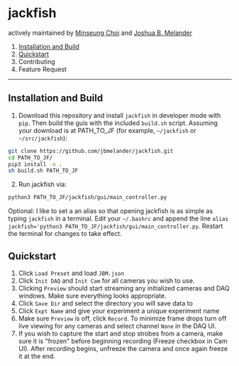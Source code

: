 # jackfish
actively maintained by [Minseung Choi](https://minseung.com/) and [Joshua B. Melander](www.jbmelander.com)
1. [Installation and Build](#Installation-and-Build)
2. [Quickstart](#Quickstart)
3. Contributing
4. Feature Request
---


## Installation and Build
1. Download this repository and install `jackfish` in developer mode with `pip`. Then build the guis with the included `build.sh` script. Assuming your download is at PATH_TO_JF (for example, `~/jackfish` or `~/src/jackfish`):

```bash
git clone https://github.com/jbmelander/jackfish.git
cd PATH_TO_JF/
pip3 install -e .
sh build.sh PATH_TO_JF
```
2. Run jackfish via:
```bash
python3 PATH_TO_JF/jackfish/gui/main_controller.py
```

Optional: I like to set a an alias so that opening jackfish is as simple as typing `jackfish` in a terminal. Edit your `~/.bashrc` and append the line `alias jackfish='python3 PATH_TO_JF/jackfish/gui/main_controller.py`. Restart the terminal for changes to take effect.

## Quickstart
1. Click `Load Preset` and load `JBM.json`
2. Click `Init DAQ` and `Init Cam` for all cameras you wish to use.
3. Clicking `Preview` should start streaming any initialized cameras and DAQ windows. Make sure everything looks appropriate. 
4. Click `Save Dir` and select the directory you will save data to
5. Click `Expt Name` and give your experiment a unique experiment name
6. Make sure `Preview` is off, click `Record`. To minimize frame drops turn off live viewing for any cameras and select channel `None` in the DAQ UI.
7. If you wish to capture the start and stop strobes from a camera, make sure it is "frozen" before beginning recording (Freeze checkbox in Cam UI). After recording begins, unfreeze the camera and once again freeze it at the end.






